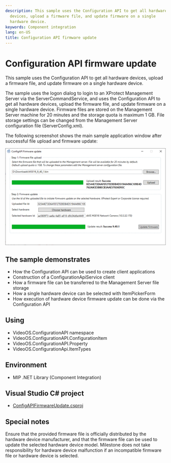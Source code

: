 ```yaml
---
description: This sample uses the Configuration API to get all hardware
  devices, upload a firmware file, and update firmware on a single
  hardware device.
keywords: Component integration
lang: en-US
title: Configuration API firmware update
---
```


# Configuration API firmware update

This sample uses the Configuration API to get all hardware devices,
upload a firmware file, and update firmware on a single hardware device.

The sample uses the logon dialog to login to an XProtect Management
Server via the ServerCommandService, and uses the Configuration API to
get all hardware devices, upload the firmware file, and update firmware
on a single hardware device. Firmware files are stored on the Management
Server machine for 20 minutes and the storage quota is maximum 1 GB.
File storage settings can be changed from the Management Server
configuration file (ServerConfig.xml).

The following screenshot shows the main sample application window after
successful file upload and firmware update:

![Configuration API Firmware Update](ConfigAPIFirmwareUpdate.png)

## The sample demonstrates

-   How the Configuration API can be used to create client applications
-   Construction of a ConfigurationApiService client
-   How a firmware file can be transferred to the Management Server file
    storage
-   How a single hardware device can be selected with ItemPickerForm
-   How execution of hardware device firmware update can be done via the
    Configuration API

## Using

-   VideoOS.ConfigurationAPI namespace
-   VideoOS.ConfigurationAPI.ConfigurationItem
-   VideoOS.ConfigurationAPI.Property
-   VideoOS.ConfigurationApi.ItemTypes

## Environment

-   MIP .NET Library (Component Integration)

## Visual Studio C\# project

-   [ConfigAPIFirmwareUpdate.csproj](javascript:openLink('..\\\\ComponentSamples\\\\ConfigAPIFirmwareUpdate\\\\ConfigAPIFirmwareUpdate.csproj');)

## Special notes

Ensure that the provided firmware file is officially distributed by the
hardware device manufacturer, and that the firmware file can be used to
update the selected hardware device model. Milestone does not take
responsibility for hardware device malfunction if an incompatible
firmware file or hardware device is selected.
